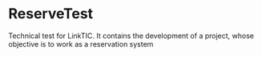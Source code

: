 # ReserveTest
Technical test for LinkTIC. It contains the development of a project, whose objective is to work as a reservation system
